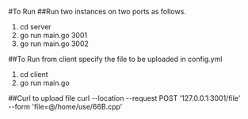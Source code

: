#To Run
##Run two instances on two ports as follows. 
1. cd server 
2. go run main.go 3001 
3. go run main.go 3002

##To Run from client specify the file to be uploaded in config.yml
1. cd client
2. go run main.go

##Curl to upload file
curl --location --request POST '127.0.0.1:3001/file' \
--form 'file=@/home/use/66B.cpp'
